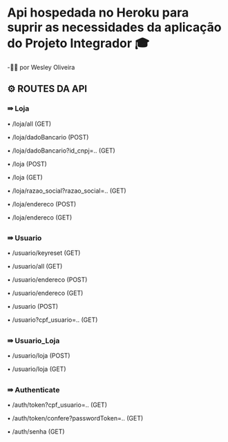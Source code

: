# Api hospedada no Heroku para suprir as necessidades da aplicação do Projeto Integrador 🎓

-👨‍💻 por Wesley Oliveira


## ⚙ ROUTES DA API

### ⇛ Loja

<div>
  <p>• /loja/all (GET)</p>
  <p>• /loja/dadoBancario (POST)</p>
  <p>• /loja/dadoBancario?id_cnpj=.. (GET)</p>
  <p>• /loja (POST)</p>
  <p>• /loja (GET)</p>
  <p>• /loja/razao_social?razao_social=.. (GET)</p>
  <p>• /loja/endereco (POST)</p>
  <p>• /loja/endereco (GET)</p>
</div>

##

### ⇛ Usuario
<div>
  <p>• /usuario/keyreset (GET)</p>
  <p>• /usuario/all (GET)</p>
  <p>• /usuario/endereco (POST)</p>
  <p>• /usuario/endereco (GET)</p>
  <p>• /usuario (POST)</p>
  <p>• /usuario?cpf_usuario=.. (GET)</p>
</div>

##

### ⇛ Usuario_Loja
<div>
  <p>• /usuario/loja (POST)</p>
  <p>• /usuario/loja (GET)</p>
</div>

##

### ⇛ Authenticate
<div>
  <p>• /auth/token?cpf_usuario=.. (GET)</p>
  <p>• /auth/token/confere?passwordToken=.. (GET)</p>
  <p>• /auth/senha (GET)</p>
</div>
